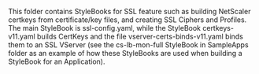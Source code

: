 This folder contains StyleBooks for SSL feature such as building NetScaler certkeys from certificate/key files, and creating SSL Ciphers and Profiles. The main StyleBook is ssl-config.yaml, while the StyleBook certkeys-v11.yaml builds CertKeys and the file vserver-certs-binds-v11.yaml binds them to an SSL VServer (see the cs-lb-mon-full StyleBook in SampleApps folder as an example of how these StyleBooks are used when building a StyleBook for an Application).
